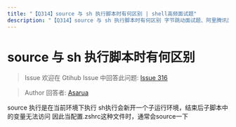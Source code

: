 ```yaml
---
title: "【Q314】source 与 sh 执行脚本时有何区别 | shell高频面试题"
description: "【Q314】source 与 sh 执行脚本时有何区别 字节跳动面试题、阿里腾讯面试题、美团小米面试题。"
---
```


# source 与 sh 执行脚本时有何区别

> Issue
> 欢迎在 Gtihub Issue 中回答此问题: [Issue 316](https://github.com/shfshanyue/Daily-Question/issues/316)

> Author
> 回答者: [Asarua](https://github.com/Asarua)

source 执行是在当前环境下执行
sh执行会新开一个子运行环境，结束后子脚本中的变量无法访问
因此当配置.zshrc这种文件时，通常会source一下

